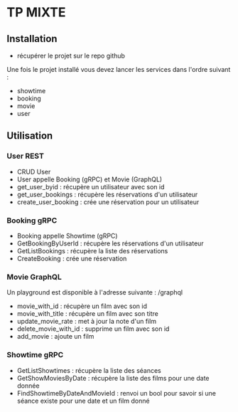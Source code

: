 # TP MIXTE

## Installation 

- récupérer le projet sur le repo github

Une fois le projet installé vous devez lancer les services dans l'ordre suivant :
- showtime
- booking
- movie 
- user

## Utilisation

### User REST

- CRUD User
- User appelle Booking (gRPC) et Movie (GraphQL)
- get_user_byid : récupère un utilisateur avec son id
- get_user_bookings : récupère les réservations d'un utilisateur
- create_user_booking : crée une réservation pour un utilisateur

### Booking gRPC

- Booking appelle Showtime (gRPC)
- GetBookingByUserId : récupère les réservations d'un utilisateur
- GetListBookings : récupère la liste des réservations
- CreateBooking : crée une réservation

### Movie GraphQL

Un playground est disponible à l'adresse suivante : /graphql

- movie_with_id : récupère un film avec son id
- movie_with_title : récupère un film avec son titre
- update_movie_rate : met à jour la note d'un film
- delete_movie_with_id : supprime un film avec son id
- add_movie : ajoute un film

### Showtime gRPC

- GetListShowtimes : récupère la liste des séances
- GetShowMoviesByDate : récupère la liste des films pour une date donnée
- FindShowtimeByDateAndMovieId : renvoi un bool pour savoir si une séance existe pour une date et un film donné






